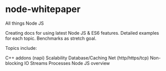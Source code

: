 # node-whitepaper
All things Node JS


Creating docs for using latest Node JS & ES6 features. Detailed examples for each topic. Benchmarks as stretch goal.

Topics include:

  C++ addons (napi)
  Scalability
  Database/Caching
  Net (http/https/tcp)
  Non-blocking IO
  Streams
  Processes
  Node JS overview
  

